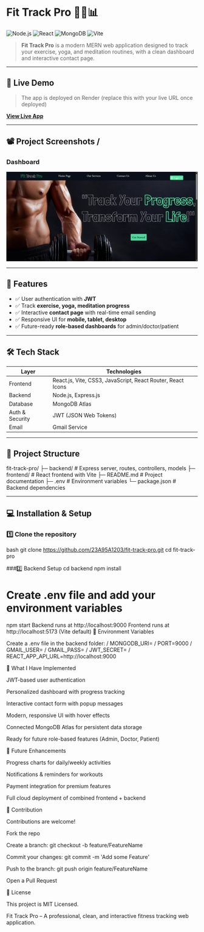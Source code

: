 # Fit Track Pro 🏋️‍♂️📊

![Node.js](https://img.shields.io/badge/Node.js-339933?style=for-the-badge&logo=nodedotjs&logoColor=white)
![React](https://img.shields.io/badge/React-61DAFB?style=for-the-badge&logo=react&logoColor=black)
![MongoDB](https://img.shields.io/badge/MongoDB-47A248?style=for-the-badge&logo=mongodb&logoColor=white)
![Vite](https://img.shields.io/badge/Vite-646CFF?style=for-the-badge&logo=vite&logoColor=white)

> **Fit Track Pro** is a modern MERN web application designed to track your exercise, yoga, and meditation routines, with a clean dashboard and interactive contact page.

---

## 🌟 Live Demo
> The app is deployed on Render (replace this with your live URL once deployed)

[**View Live App**](https://fit-track-pro.onrender.com)

---

## 📽 Project Screenshots / 

### Dashboard

![Dashboard](frontend/public/dashboard.png)

---

## 🚀 Features

- ✅ User authentication with **JWT**
- ✅ Track **exercise, yoga, meditation progress**
- ✅ Interactive **contact page** with real-time email sending
- ✅ Responsive UI for **mobile, tablet, desktop**
- ✅ Future-ready **role-based dashboards** for admin/doctor/patient

---

## 🛠 Tech Stack

| Layer | Technologies |
|-------|-------------|
| Frontend | React.js, Vite, CSS3, JavaScript, React Router, React Icons |
| Backend  | Node.js, Express.js |
| Database | MongoDB Atlas |
| Auth & Security | JWT (JSON Web Tokens) |
| Email | Gmail Service |

---

## 📂 Project Structure

fit-track-pro/
├─ backend/ # Express server, routes, controllers, models
├─ frontend/ # React frontend with Vite
├─ README.md # Project documentation
├─ .env # Environment variables
└─ package.json # Backend dependencies

---

## 💻 Installation & Setup

### 1️⃣ Clone the repository

bash
git clone https://github.com/23A95A1203/fit-track-pro.git
cd fit-track-pro 


###2️⃣ Backend Setup
cd backend
npm install
# Create .env file and add your environment variables
npm start
Backend runs at http://localhost:9000
Frontend runs at http://localhost:5173 (Vite default)
🔑 Environment Variables

Create a .env file in the backend folder: /
MONGODB_URI=<Your MongoDB Atlas URI> /
PORT=9000 / 
GMAIL_USER=<Your SMTP Email> / 
GMAIL_PASS=<Your SMTP Password> /
JWT_SECRET=<Your JWT Secret Key> / 
REACT_APP_API_URL=http://localhost:9000


📝 What I Have Implemented

JWT-based user authentication

Personalized dashboard with progress tracking

Interactive contact form with popup messages

Modern, responsive UI with hover effects

Connected MongoDB Atlas for persistent data storage

Ready for future role-based features (Admin, Doctor, Patient)

📌 Future Enhancements

Progress charts for daily/weekly activities

Notifications & reminders for workouts

Payment integration for premium features

Full cloud deployment of combined frontend + backend

🤝 Contribution

Contributions are welcome!

Fork the repo

Create a branch: git checkout -b feature/FeatureName

Commit your changes: git commit -m 'Add some Feature'

Push to the branch: git push origin feature/FeatureName

Open a Pull Request

📄 License

This project is MIT Licensed.

Fit Track Pro – A professional, clean, and interactive fitness tracking web application.





